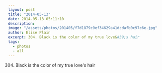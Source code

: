 ```yaml
---
layout: post
title: "2014-05-13"
date: 2014-05-13 05:11:10
description: 
image: "/assets/photos/201405/f7d1879c0ef34629a41dcdafb0c97c6e.jpg"
author: Elise Plain
excerpt: 304. Black is the color of my true love&#39;s hair
tags: 
  - photos
  - all
---
```


304. Black is the color of my true love&#39;s hair
<p></p>
